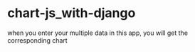 # chart-js_with-django
when you enter your multiple data in this app, you will get the corresponding chart 
